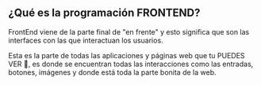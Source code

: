 ## ¿Qué es la programación FRONTEND?

FrontEnd viene de la parte final de "en frente" y esto significa que son las interfaces con las que interactuan los usuarios.

Esta es la parte de todas las aplicaciones y páginas web que tu PUEDES VER 👀, es donde se encuentran todas las interacciones como las entradas, botones, imágenes y donde está toda la parte bonita de la web.


